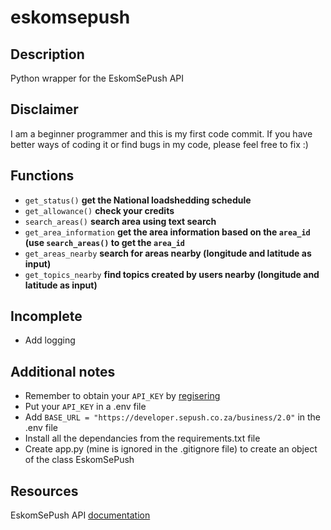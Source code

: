 # eskomsepush

## Description
Python wrapper for the EskomSePush API

## Disclaimer
I am a beginner programmer and this is my first code commit. If you have better ways of coding it or find bugs in my code, please feel free to fix :)

## Functions
- `get_status()` **get the National loadshedding schedule**
- `get_allowance()` **check your credits**
- `search_areas()` **search area using text search**
- `get_area_information` **get the area information based on the `area_id` (use `search_areas()` to get the `area_id`**
- `get_areas_nearby` **search for areas nearby (longitude and latitude as input)**
- `get_topics_nearby` **find topics created by users nearby (longitude and latitude as input)**

## Incomplete

- Add logging 

## Additional notes
- Remember to obtain your `API_KEY` by [regisering](https://eskomsepush.gumroad.com/l/api)
- Put your `API_KEY` in a .env file 
- Add `BASE_URL = "https://developer.sepush.co.za/business/2.0"` in the .env file
- Install all the dependancies from the requirements.txt file
- Create app.py (mine is ignored in the .gitignore file) to create an object of the class EskomSePush

## Resources 
EskomSePush API [documentation](https://documenter.getpostman.com/view/1296288/UzQuNk3E#intro)


